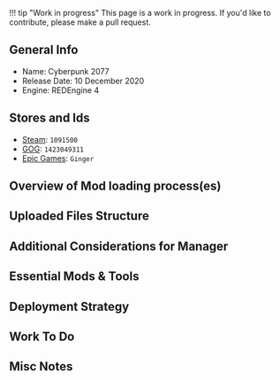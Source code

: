 !!! tip "Work in progress"
    This page is a work in progress. If you'd like to contribute, please make a pull request. 

## General Info

- Name: Cyberpunk 2077
- Release Date: 10 December 2020
- Engine: REDEngine 4

## Stores and Ids

- [Steam](https://store.steampowered.com/app/1091500/Cyberpunk_2077/): `1091500`
- [GOG](https://www.gog.com/game/cyberpunk_2077): `1423049311`
- [Epic Games](https://store.epicgames.com/en-US/p/cyberpunk-2077): `Ginger`

## Overview of Mod loading process(es)

## Uploaded Files Structure

## Additional Considerations for Manager

## Essential Mods & Tools

## Deployment Strategy

## Work To Do

## Misc Notes
